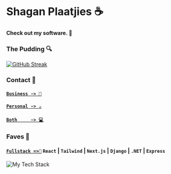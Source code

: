 
# Shagan Plaatjies ☕

#### Check out my software. 👋

### The Pudding 🔍
[![GitHub Streak](https://streak-stats.demolab.com?user=shgnplaatjies)](https://git.io/streak-stats)

### Contact 💭

#### [`Business -> 💼`](https://www.linkedin.com/in/shaganplaatjies)

#### [`Personal -> ☕`](https://shaganplaatjies.co.za)

#### [`Both     -> 💻`](https://pixelscape.co.za)

### Faves 🤟

#### [`Fullstack =>🚀`](https://shaganplaatjies.co.za) `React`  |  `Tailwind`  |  `Next.js`  |  `Django`  |  `.NET`  |  `Express`

![My Tech Stack](https://github.com/shgnplaatjies/shgnplaatjies/assets/63879125/96bbd206-d7a5-42c2-b576-fe75ebe02d87)
